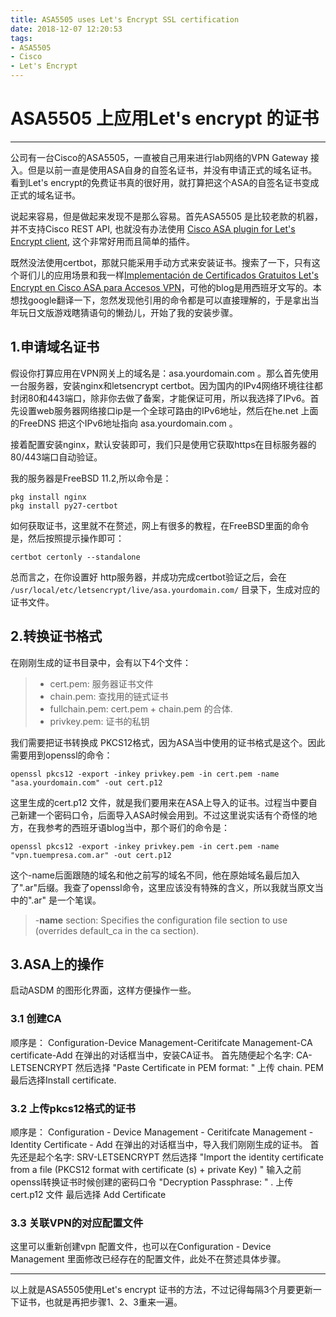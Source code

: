 ```yaml
---
title: ASA5505 uses Let's Encrypt SSL certification
date: 2018-12-07 12:20:53
tags:
- ASA5505
- Cisco
- Let's Encrypt
---
```


# ASA5505 上应用Let's encrypt 的证书

------

公司有一台Cisco的ASA5505，一直被自己用来进行lab网络的VPN Gateway 接入。但是以前一直是使用ASA自身的自签名证书，并没有申请正式的域名证书。看到Let's encrypt的免费证书真的很好用，就打算把这个ASA的自签名证书变成正式的域名证书。

说起来容易，但是做起来发现不是那么容易。首先ASA5505 是比较老款的机器，并不支持Cisco REST API, 也就没有办法使用 [Cisco ASA plugin for Let's Encrypt client](https://github.com/chrismarget/certbot-asa), 这个非常好用而且简单的插件。

既然没法使用certbot，那就只能采用手动方式来安装证书。搜索了一下，只有这个哥们儿的应用场景和我一样[Implementación de Certificados Gratuitos Let's Encrypt en Cisco ASA para Accesos VPN](http://www.3ops.com/implementacion-de-certificados-gratuitos-lets-encrypt-en-cisco-asa-para-accesos-vpn/)，可他的blog是用西班牙文写的。本想找google翻译一下，忽然发现他引用的命令都是可以直接理解的，于是拿出当年玩日文版游戏瞎猜语句的懒劲儿，开始了我的安装步骤。

## 1.申请域名证书
假设你打算应用在VPN网关上的域名是：asa.yourdomain.com 。那么首先使用一台服务器，安装nginx和letsencrypt certbot。因为国内的IPv4网络环境往往都封闭80和443端口，除非你去做了备案，才能保证可用，所以我选择了IPv6。首先设置web服务器网络接口ip是一个全球可路由的IPv6地址，然后在he.net 上面的FreeDNS 把这个IPv6地址指向 asa.yourdomain.com 。

接着配置安装nginx，默认安装即可，我们只是使用它获取https在目标服务器的80/443端口自动验证。

我的服务器是FreeBSD 11.2,所以命令是：

```shell
pkg install nginx
pkg install py27-certbot
```

如何获取证书，这里就不在赘述，网上有很多的教程，在FreeBSD里面的命令是，然后按照提示操作即可：
```shell
certbot certonly --standalone
```

<!--more-->

总而言之，在你设置好 http服务器，并成功完成certbot验证之后，会在 `/usr/local/etc/letsencrypt/live/asa.yourdomain.com/`
目录下，生成对应的证书文件。

## 2.转换证书格式
在刚刚生成的证书目录中，会有以下4个文件：
> * cert.pem: 服务器证书文件
> * chain.pem: 查找用的链式证书
> * fullchain.pem: cert.pem + chain.pem 的合体.  
> * privkey.pem: 证书的私钥


我们需要把证书转换成 PKCS12格式，因为ASA当中使用的证书格式是这个。因此需要用到openssl的命令：
```shell
openssl pkcs12 -export -inkey privkey.pem -in cert.pem -name "asa.yourdomain.com" -out cert.p12
```

这里生成的cert.p12 文件，就是我们要用来在ASA上导入的证书。过程当中要自己新建一个密码口令，后面导入ASA时候会用到。不过这里说实话有个奇怪的地方，在我参考的西班牙语blog当中，那个哥们的命令是：
```shell
openssl pkcs12 -export -inkey privkey.pem -in cert.pem -name "vpn.tuempresa.com.ar" -out cert.p12

```
这个-name后面跟随的域名和他之前写的域名不同，他在原始域名最后加入了".ar"后缀。我查了openssl命令，这里应该没有特殊的含义，所以我就当原文当中的".ar" 是一个笔误。

> -**name** section:
           Specifies the configuration file section to use (overrides default_ca in the ca section).


## 3.ASA上的操作
启动ASDM 的图形化界面，这样方便操作一些。


### 3.1 创建CA
顺序是：
Configuration-Device Management-Ceritifcate Management-CA certificate-Add
在弹出的对话框当中，安装CA证书。
首先随便起个名字: CA-LETSENCRYPT
然后选择  "Paste Certificate in PEM format: "
上传 chain. PEM
最后选择Install certificate.

### 3.2 上传pkcs12格式的证书
顺序是：
Configuration - Device Management - Ceritifcate Management - Identity Certificate - Add
在弹出的对话框当中，导入我们刚刚生成的证书。
首先还是起个名字: SRV-LETSENCRYPT
然后选择  "Import the identity certificate from a file (PKCS12 format with certificate (s) + private Key) "
输入之前openssl转换证书时候创建的密码口令 "Decryption Passphrase: " .
上传 cert.p12 文件
最后选择 Add Certificate

### 3.3 关联VPN的对应配置文件
这里可以重新创建vpn 配置文件，也可以在Configuration - Device Management 里面修改已经存在的配置文件，此处不在赘述具体步骤。


---

以上就是ASA5505使用Let's encrypt 证书的方法，不过记得每隔3个月要更新一下证书，也就是再把步骤1、2、3重来一遍。

